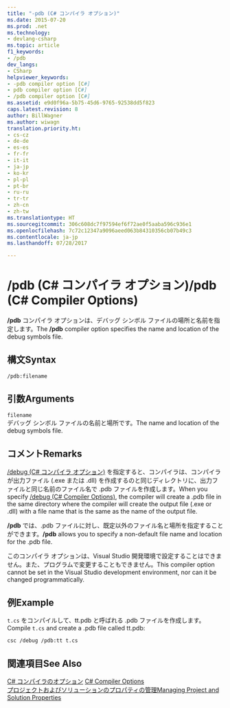```yaml
---
title: "-pdb (C# コンパイラ オプション)"
ms.date: 2015-07-20
ms.prod: .net
ms.technology:
- devlang-csharp
ms.topic: article
f1_keywords:
- /pdb
dev_langs:
- CSharp
helpviewer_keywords:
- -pdb compiler option [C#]
- pdb compiler option [C#]
- /pdb compiler option [C#]
ms.assetid: e9d0f96a-5b75-45d6-9765-92538dd5f823
caps.latest.revision: 8
author: BillWagner
ms.author: wiwagn
translation.priority.ht:
- cs-cz
- de-de
- es-es
- fr-fr
- it-it
- ja-jp
- ko-kr
- pl-pl
- pt-br
- ru-ru
- tr-tr
- zh-cn
- zh-tw
ms.translationtype: HT
ms.sourcegitcommit: 306c608dc7f97594ef6f72ae0f5aaba596c936e1
ms.openlocfilehash: 7c72c12347a9096aeed063b84310356cb07b49c3
ms.contentlocale: ja-jp
ms.lasthandoff: 07/28/2017

---
```

# <a name="pdb-c-compiler-options"></a><span data-ttu-id="4b1b0-102">/pdb (C# コンパイラ オプション)</span><span class="sxs-lookup"><span data-stu-id="4b1b0-102">/pdb (C# Compiler Options)</span></span>
<span data-ttu-id="4b1b0-103">**/pdb** コンパイラ オプションは、デバッグ シンボル ファイルの場所と名前を指定します。</span><span class="sxs-lookup"><span data-stu-id="4b1b0-103">The **/pdb** compiler option specifies the name and location of the debug symbols file.</span></span>  
  
## <a name="syntax"></a><span data-ttu-id="4b1b0-104">構文</span><span class="sxs-lookup"><span data-stu-id="4b1b0-104">Syntax</span></span>  
  
```console  
/pdb:filename  
```  
  
## <a name="arguments"></a><span data-ttu-id="4b1b0-105">引数</span><span class="sxs-lookup"><span data-stu-id="4b1b0-105">Arguments</span></span>  
 `filename`  
 <span data-ttu-id="4b1b0-106">デバッグ シンボル ファイルの名前と場所です。</span><span class="sxs-lookup"><span data-stu-id="4b1b0-106">The name and location of the debug symbols file.</span></span>  
  
## <a name="remarks"></a><span data-ttu-id="4b1b0-107">コメント</span><span class="sxs-lookup"><span data-stu-id="4b1b0-107">Remarks</span></span>  
 <span data-ttu-id="4b1b0-108">[/debug (C# コンパイラ オプション)](../../../csharp/language-reference/compiler-options/debug-compiler-option.md) を指定すると、コンパイラは、コンパイラが出力ファイル (.exe または .dll) を作成するのと同じディレクトリに、出力ファイルと同じ名前のファイル名で .pdb ファイルを作成します。</span><span class="sxs-lookup"><span data-stu-id="4b1b0-108">When you specify [/debug (C# Compiler Options)](../../../csharp/language-reference/compiler-options/debug-compiler-option.md), the compiler will create a .pdb file in the same directory where the compiler will create the output file (.exe or .dll) with a file name that is the same as the name of the output file.</span></span>  
  
 <span data-ttu-id="4b1b0-109">**/pdb** では、.pdb ファイルに対し、既定以外のファイル名と場所を指定することができます。</span><span class="sxs-lookup"><span data-stu-id="4b1b0-109">**/pdb** allows you to specify a non-default file name and location for the .pdb file.</span></span>  
  
 <span data-ttu-id="4b1b0-110">このコンパイラ オプションは、Visual Studio 開発環境で設定することはできません。また、プログラムで変更することもできません。</span><span class="sxs-lookup"><span data-stu-id="4b1b0-110">This compiler option cannot be set in the Visual Studio development environment, nor can it be changed programmatically.</span></span>  
  
## <a name="example"></a><span data-ttu-id="4b1b0-111">例</span><span class="sxs-lookup"><span data-stu-id="4b1b0-111">Example</span></span>  
 <span data-ttu-id="4b1b0-112">`t.cs` をコンパイルして、tt.pdb と呼ばれる .pdb ファイルを作成します。</span><span class="sxs-lookup"><span data-stu-id="4b1b0-112">Compile `t.cs` and create a .pdb file called tt.pdb:</span></span>  
  
```console  
csc /debug /pdb:tt t.cs  
```  
  
## <a name="see-also"></a><span data-ttu-id="4b1b0-113">関連項目</span><span class="sxs-lookup"><span data-stu-id="4b1b0-113">See Also</span></span>  
 <span data-ttu-id="4b1b0-114">[C# コンパイラのオプション](../../../csharp/language-reference/compiler-options/index.md) </span><span class="sxs-lookup"><span data-stu-id="4b1b0-114">[C# Compiler Options](../../../csharp/language-reference/compiler-options/index.md) </span></span>  
 [<span data-ttu-id="4b1b0-115">プロジェクトおよびソリューションのプロパティの管理</span><span class="sxs-lookup"><span data-stu-id="4b1b0-115">Managing Project and Solution Properties</span></span>](/visualstudio/ide/managing-project-and-solution-properties)

